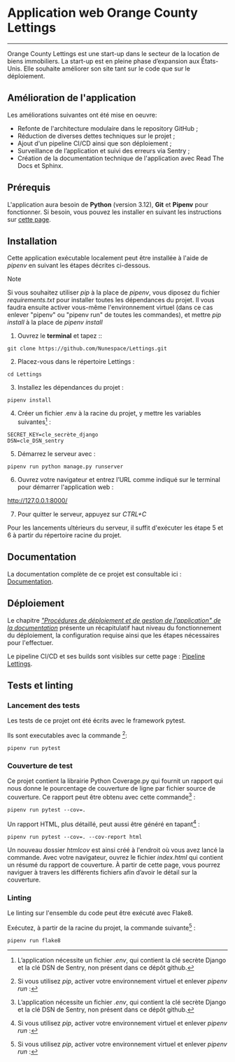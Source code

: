 # Application web Orange County Lettings 

***
Orange County Lettings est une start-up dans le secteur de la location de biens immobiliers. La start-up est en pleine phase d’expansion aux États-Unis. 
Elle souhaite améliorer son site tant sur le code que sur le déploiement.

## Amélioration de l'application

 Les améliorations suivantes ont été mise en oeuvre:
- Refonte de l'architecture modulaire dans le repository GitHub ;
- Réduction de diverses dettes techniques sur le projet ;
- Ajout d'un pipeline CI/CD ainsi que son déploiement ; 
- Surveillance de l’application et suivi des erreurs via Sentry ; 
- Création de la documentation technique de l'application avec Read The Docs et Sphinx.


## Prérequis

L'application aura besoin de **Python** (version 3.12), **Git** et **Pipenv** pour fonctionner. Si besoin, vous pouvez les installer en suivant les instructions sur [cette page](doc/installation_python-git-pipenv.md).


## Installation

Cette application exécutable localement peut être installée à l'aide de *pipenv* en suivant les étapes décrites ci-dessous.
> [!NOTE]  
> Si vous souhaitez utiliser *pip* à la place de *pipenv*, vous diposez du fichier *requirements.txt* pour installer toutes les dépendances du projet. Il vous faudra ensuite activer vous-même l'environnement virtuel (dans ce cas enlever "pipenv" ou "pipenv run" de toutes les commandes),
et mettre *pip install* à la place de *pipenv install*


1. Ouvrez le **terminal** et tapez ::
```
git clone https://github.com/Nunespace/Lettings.git
```

2. Placez-vous dans le répertoire Lettings :
```
cd Lettings
```

3. Installez les dépendances du projet :
```
pipenv install
```
4. Créer un fichier .env à la racine du projet, y mettre les variables suivantes[^1] :
```
SECRET_KEY=cle_secrète_django 
DSN=cle_DSN_sentry
```
    
5. Démarrez le serveur avec :
```
pipenv run python manage.py runserver
```
6. Ouvrez votre navigateur et entrez l’URL comme indiqué sur le terminal pour démarrer l'application web :

http://127.0.0.1:8000/

7. Pour quitter le serveur, appuyez sur *CTRL+C*


Pour les lancements ultérieurs du serveur, il suffit d'exécuter les étape 5 et 6 à partir du répertoire racine du projet.

## Documentation

La documentation complète de ce projet est consultable ici : [Documentation](https://lettings17.readthedocs.io/fr/latest/).

## Déploiement

Le chapitre [*"Procédures de déploiement et de gestion de l’application" de la documentation*](https://lettings17.readthedocs.io/fr/latest/deployment_and_management.html) présente un récapitulatif haut niveau du fonctionnement du déploiement, la configuration requise ainsi que les étapes nécessaires pour l'effectuer.

Le pipeline CI/CD et ses builds sont visibles sur cette page : [Pipeline Lettings](https://app.circleci.com/pipelines/github/Nunespace/Lettings).

## Tests et linting


### Lancement des tests
Les tests de ce projet ont été écrits avec le framework pytest.

Ils sont executables avec la commande [^2]: 
```
pipenv run pytest
```

### Couverture de test

Ce projet contient la librairie Python Coverage.py qui fournit un rapport qui nous donne le pourcentage de couverture de ligne par fichier source de couverture. Ce rapport peut être obtenu avec cette commande[^1] : 
```
pipenv run pytest --cov=.
```
Un rapport HTML, plus détaillé, peut aussi être généré en tapant[^2] : 
```
pipenv run pytest --cov=. --cov-report html
```
Un nouveau dossier *htmlcov* est ainsi créé à l'endroit où vous avez lancé la commande. Avec votre navigateur, ouvrez le fichier *index.html*  qui contient un résumé du rapport de couverture. À partir de cette page, vous pourrez naviguer à travers les différents fichiers afin d’avoir le détail sur la couverture.


### Linting

Le linting sur l'ensemble du code peut être exécuté avec Flake8.

Exécutez, à partir de la  racine du projet, la commande suivante[^2] : 
```
pipenv run flake8
```

[^1]: L’application nécessite un fichier *.env*, qui contient la clé secrète Django et la clé DSN de Sentry, non présent dans ce dépôt github.
[^2]: Si vous utilisez *pip*, activer votre environnement virtuel et enlever *pipenv run* : 



